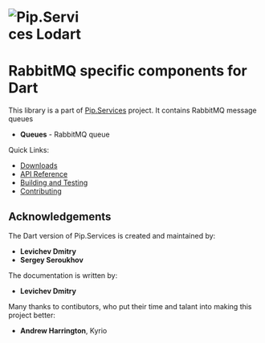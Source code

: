 # <img src="https://github.com/pip-services/pip-services/raw/master/design/Lodart.png" alt="Pip.Services Lodart" style="max-width:30%"> 
# RabbitMQ specific components for Dart

This library is a part of [Pip.Services](https://github.com/pip-services/pip-services) project.
It contains RabbitMQ message queues

- **Queues** - RabbitMQ queue

Quick Links:

* [Downloads](https://github.com/pip-services3-dart/pip-services3-rabbitmq-dart/blob/master/doc/Downloads.md)
* [API Reference](https://pub.dev/documentation/pip_services3_rabbitmq/latest/pip_services3_rabbitmq/pip_services3_rabbitmq-library.html)
* [Building and Testing](https://github.com/pip-services3-dart/pip-services3-rabbitmq-dart/blob/master/doc/Development.md)
* [Contributing](https://github.com/pip-services3-dart/pip-services3-rabbitmq-dart/blob/master/doc/Development.md/#contrib)

## Acknowledgements

The Dart version of Pip.Services is created and maintained by:
- **Levichev Dmitry**
- **Sergey Seroukhov**

The documentation is written by:
- **Levichev Dmitry**

Many thanks to contibutors, who put their time and talant into making this project better:
- **Andrew Harrington**, Kyrio